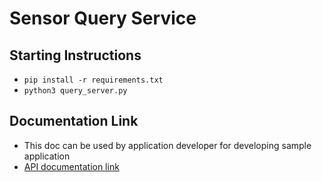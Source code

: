 # Sensor Query Service 

## Starting Instructions

- `pip install -r requirements.txt`
- `python3 query_server.py`

## Documentation Link
- This doc can be used by application developer for developing sample application
- [API documentation link](https://documenter.getpostman.com/view/8017219/2s93Xwz4Q9)